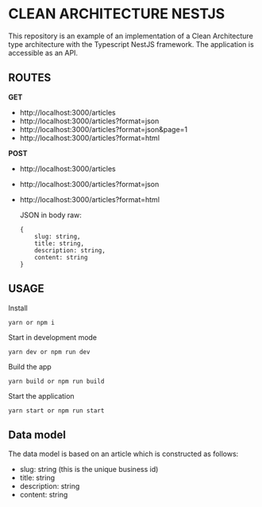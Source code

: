 # CLEAN ARCHITECTURE NESTJS

This repository is an example of an implementation of a Clean Architecture type architecture with the Typescript NestJS framework.
The application is accessible as an API.

## ROUTES

**GET**
- http://localhost:3000/articles
- http://localhost:3000/articles?format=json
- http://localhost:3000/articles?format=json&page=1
- http://localhost:3000/articles?format=html

**POST**
- http://localhost:3000/articles
- http://localhost:3000/articles?format=json
- http://localhost:3000/articles?format=html

  JSON in body raw:
  ```
  {
      slug: string,
      title: string,
      description: string,
      content: string
  }
  ```

## USAGE

Install
```
yarn or npm i
```

Start in development mode
```
yarn dev or npm run dev
```

Build the app
```
yarn build or npm run build
```

Start the application
```
yarn start or npm run start
```

## Data model

The data model is based on an article which is constructed as follows:
- slug: string (this is the unique business id)
- title: string
- description: string
- content: string